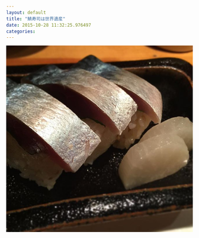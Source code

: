```yaml
---
layout: default
title: "鯖寿司は世界遺産"
date: 2015-10-28 11:32:25.976497
categories: 
---
```


![鯖寿司](/assets/images/201510/12080427_723565321076835_408798794_n.jpg)


